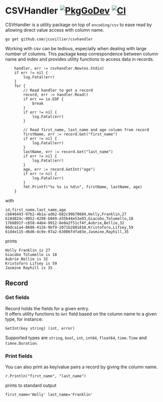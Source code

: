 # CSVHandler [![PkgGoDev](https://pkg.go.dev/badge/github.com/jcuvillier/csvhandler)](https://pkg.go.dev/github.com/jcuvillier/csvhandler) [![CI](https://github.com/jcuvillier/csvhandler/workflows/Go/badge.svg)](https://github.com/jcuvillier/csvhandler/actions?query=workflow%3AGo)

CSVHandler is a utility package on top of `encoding/csv` to ease read by allowing direct value access with column name. 

```
go get github.com/jcuvillier/csvhandler
```

Working with csv can be tedious, especially when dealing with large number of columns. This package keep correspondence between column name and index and provides utility functions to access data in records.

```golang
    handler, err := csvhandler.New(os.Stdin)
	if err != nil {
		log.Fatal(err)
	}
	for {
		// Read handler to get a record
		record, err := handler.Read()
		if err == io.EOF {
			break
		}
		if err != nil {
			log.Fatal(err)
		}

		// Read first_name, last_name and age column from record
		firstName, err := record.Get("first_name")
		if err != nil {
			log.Fatal(err)
		}
		lastName, err := record.Get("last_name")
		if err != nil {
			log.Fatal(err)
		}
		age, err := record.GetInt("age")
		if err != nil {
			log.Fatal(err)
		}
		fmt.Printf("%s %s is %d\n", firstName, lastName, age)
	}
```
with
```
id,first_name,last_name,age
cb846443-97b2-4b1a-ad62-682c99b70604,Holly,Franklin,27
618d824c-0052-4298-b049-d35b44e53e03,Giacobo,Tolumello,18
1768891f-c658-44b4-9912-8e0a2f51cf4f,Aubrie,Bellie,32
06dca1a4-8686-4126-9bf9-2071b2881810,Kristoforo,Lifsey,59
61d4e115-d6d6-4c9e-97a2-63086fdfa03e,Jasmine,Rayhill,35
```
prints
```
Holly Franklin is 27
Giacobo Tolumello is 18
Aubrie Bellie is 32
Kristoforo Lifsey is 59
Jasmine Rayhill is 35
```

## Record

### Get fields

Record holds the fields for a given entry.  
It offers utility functions to `Get` field based on the column name to a given type, for instance:
```golang
GetInt(key string) (int, error)
```
Supported types are `string`, `bool`, `int`, `int64`, `float64`, `time.Time` and `timne.Duration`.

### Print fields

You can also print as key/value pairs a record by giving the column name.

```golang
r.Println("first_name", "last_name")
```
prints to standard output
```
first_name='Holly' last_name='Franklin'
```

